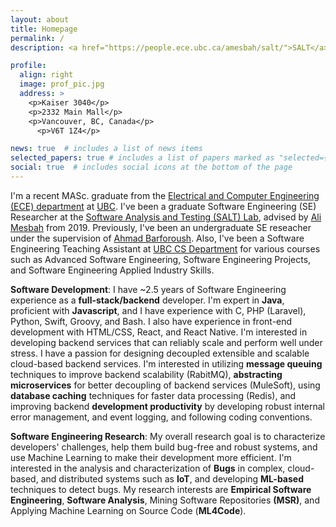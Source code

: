 ```yaml
---
layout: about
title: Homepage
permalink: /
description: <a href="https://people.ece.ubc.ca/amesbah/salt/">SALT</a> Lab | <a href="https://ece.ubc.ca/">ECE</a> Department |  University of British Columbia (<a href="http://ubc.ca">UBC</a>)

profile:
  align: right
  image: prof_pic.jpg
  address: >
    <p>Kaiser 3040</p>
    <p>2332 Main Mall</p>
    <p>Vancouver, BC, Canada</p>
      <p>V6T 1Z4</p>

news: true  # includes a list of news items
selected_papers: true # includes a list of papers marked as "selected={true}"
social: true  # includes social icons at the bottom of the page
---
```

I'm a recent MASc. graduate from the <a href="https://ece.ubc.ca/">Electrical and Computer Engineering (ECE) department</a>  at <a href="http://ubc.ca">UBC</a>. I've been a graduate Software Engineering (SE) Researcher at the <a href="https://people.ece.ubc.ca/amesbah/salt/"> Software Analysis and Testing (SALT) Lab</a>, advised by <a href="https://people.ece.ubc.ca/amesbah/">Ali Mesbah</a> from 2019. Previously, I've been an undergraduate SE reseacher under the supervision of <a href="https://scholar.google.com/citations?user=I_uJBz4AAAAJ&hl=en">Ahmad Barforoush</a>. Also, I've been a Software Engineering Teaching Assistant at <a href="https://www.cs.ubc.ca/">UBC CS Department</a> for various courses such as Advanced Software Engineering, Software Engineering Projects, and Software Engineering Applied Industry Skills. 

**Software Development**: I have ~2.5 years of Software Engineering experience as a **full-stack/backend** developer. I'm expert in **Java**, proficient with **Javascript**, and I have experience with C, PHP (Laravel), Python, Swift, Groovy, and Bash. I also have experience in front-end development with HTML/CSS, React, and React Native.
I'm interested in developing backend services that can reliably scale and perform well under stress. I have a passion for designing decoupled extensible and scalable cloud-based backend services. I'm interested in utilizing **message queuing** techniques to improve backend scalability (RabitMQ), **abstracting microservices** for better decoupling of backend services (MuleSoft), using **database caching** techniques for faster data processing (Redis), and improving backend **development productivity** by developing robust internal error management, and event logging, and following coding conventions. 

**Software Engineering Research**: My overall research goal is to characterize developers' challenges, help them build bug-free and robust systems, and use Machine Learning to make their development more efficient. I'm interested in the analysis and characterization of **Bugs** in complex, cloud-based, and distributed systems such as **IoT**, and developing **ML-based** techniques to detect bugs. My research interests are **Empirical Software Engineering**, **Software Analysis**, Mining Software Repositories **(MSR)**, and Applying Machine Learning on Source Code (**ML4Code**).

<!---
[comment]: <>([Academicons](https://jpswalsh.github.io/academicons/){:target="\_blank"})


[comment]: <> My latest research work is related to characterization of **IoT Tests** in the wild which is not submitted yet.
  My recent research interest is the effect of **graph representation** of source code and **GNN models** in bug detection. 
  Also, I'm interested to investigate **ML4Code Trustworthiness**, such as explainability and robbustness of ML models when they used for Software Engineering tasks (specially generative tasks such as code completion). )

  --->
